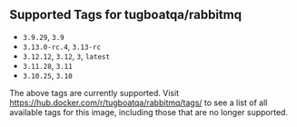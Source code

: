 ## Supported Tags for tugboatqa/rabbitmq

* `3.9.29`, `3.9`
* `3.13.0-rc.4`, `3.13-rc`
* `3.12.12`, `3.12`, `3`, `latest`
* `3.11.28`, `3.11`
* `3.10.25`, `3.10`

The above tags are currently supported. Visit https://hub.docker.com/r/tugboatqa/rabbitmq/tags/ to see a list of all available tags for this image, including those that are no longer supported.
